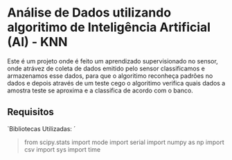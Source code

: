 #  Análise de Dados utilizando algoritimo de Inteligência Artificial (AI) - KNN

Este é um projeto onde é feito um aprendizado supervisionado no sensor, onde atrávez de coleta de dados emitido pelo sensor classificamos e armazenamos esse dados, para que o algoritimo reconheça padrôes no dados e depois através de um teste cego o algoritimo verifica quais dados a amostra teste se aproxima e a classifica de acordo com o banco.

## Requisitos
`Bibliotecas Utilizadas: ´

>from scipy.stats import mode 
>import serial
>import numpy as np
>import csv
>import sys
>import time

